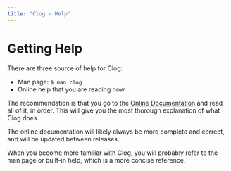 ```yaml
---
title: "Clog - Help"
---
```


# Getting Help

There are three source of help for Clog:

- Man page: `$ man clog`
- Online help that you are reading now

The recommendation is that you go to the [Online Documentation](/clog/docs) and read all of it, in order.
This will give you the most thorough explanation of what Clog does.

The online documentation will likely always be more complete and correct, and will be updated between releases.

When you become more familiar with Clog, you will probably refer to the man page or built-in help, which is a more concise reference.
